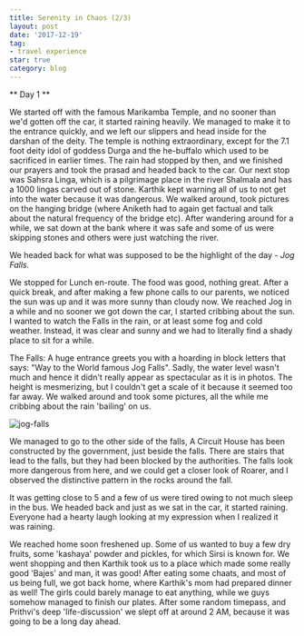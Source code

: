 ```yaml
---
title: Serenity in Chaos (2/3)
layout: post
date: '2017-12-19'
tag:
- travel experience
star: true
category: blog
---
```


** Day 1 **

We started off with the famous Marikamba Temple, and no sooner than we'd gotten off the car, it started raining heavily. We managed to make it to the entrance quickly, and we left our slippers and head inside for the darshan of the deity. The temple is nothing extraordinary, except for the 7.1 foot deity idol of goddess Durga and the he-buffalo which used to be sacrificed in earlier times. The rain had stopped by then, and we finished our prayers and took the prasad and headed back to the car. Our next stop was Sahsra Linga, which is a pilgrimage place in the river Shalmala and has a 1000 lingas carved out of stone. Karthik kept warning all of us to not get into the water because it was dangerous. We walked around, took pictures on the hanging bridge (where Aniketh had to again get factual and talk about the natural frequency of the bridge etc). After wandering around for a while, we sat down at the bank where it was safe and some of us were skipping stones and others were just watching the river.

We headed back for what was supposed to be the highlight of the day - *Jog Falls.*

We stopped for Lunch en-route. The food was good, nothing great. After a quick break, and after making a few phone calls to our parents, we noticed the sun was up and it was more sunny than cloudy now. We reached Jog in a while and no sooner we got down the car, I started cribbing about the sun. I wanted to watch the Falls in the rain, or at least some fog and cold weather. Instead, it was clear and sunny and we had to literally find a shady place to sit for a while.

The Falls: A huge entrance greets you with a hoarding in block letters that says: "Way to the World famous Jog Falls". Sadly, the water level wasn't much and hence it didn't really appear as spectacular as it is in photos. The height is mesmerizing, but I couldn't get a scale of it because it seemed too far away. We walked around and took some pictures, all the while me cribbing about the rain 'bailing' on us.

![jog-falls](/images/jogfalls.jpg)

We managed to go to the other side of the falls, A Circuit House has been constructed by the government, just beside the falls. There are stairs that lead to the falls, but they had been blocked by the authorities. The falls look more dangerous from here, and we could get a closer look of Roarer, and I observed the distinctive pattern in the rocks around the fall.

It was getting close to 5 and a few of us were tired owing to not much sleep in the bus. We headed back and just as we sat in the car, it started raining. Everyone had a hearty laugh looking at my expression when I realized it was raining.

We reached home soon freshened up. Some of us wanted to buy a few dry fruits, some 'kashaya' powder and pickles, for which Sirsi is known for. We went shopping and then Karthik took us to a place which made some really good 'Bajes' and man, it was good! After eating some chaats, and most of us being full, we got back home, where Karthik's mom had prepared dinner as well! The girls could barely manage to eat anything, while we guys somehow managed to finish our plates. After some random timepass, and Prithvi's deep 'life-discussion' we slept off at around 2 AM, because it was going to be a long day ahead.
